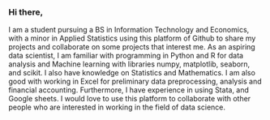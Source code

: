 ### Hi there, 
I am a student pursuing a BS in Information Technology and Economics, with a minor in Applied Statistics using this platform of Github to share my projects and collaborate on some projects that interest me. As an aspiring data scientist, I am familiar with programming in Python and R for data analysis and Machine learning with libraries numpy, matplotlib, seaborn, and scikit. I also have knowledge on Statistics and Mathematics. I am also good with working in Excel for preliminary data preprocessing, analysis and financial accounting. Furthermore, I have experience in using Stata, and Google sheets.  I would love to use this platform to collaborate with other people who are interested in working in the field of data science. 
